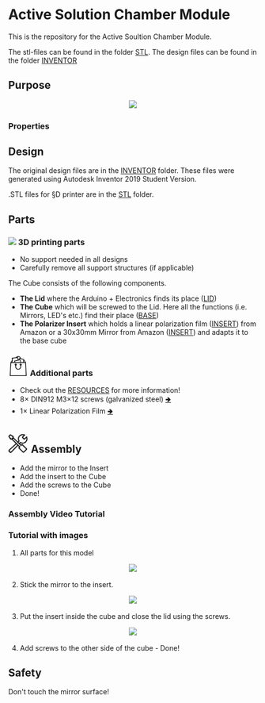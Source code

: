 # Active Solution Chamber Module

This is the repository for the Active Soultion Chamber Module.

The stl-files can be found in the folder [STL](./STL).
The design files can be found in the folder [INVENTOR](./INVENTOR)


## Purpose


<p align="center">
<img src="./IMAGES/"
width="300">
</p>


### Properties



## Design

The original design files are in the [INVENTOR](./INVENTOR) folder. These files were generated using Autodesk Inventor 2019 Student Version.

.STL files for §D printer are in the [STL](./STL) folder.

## Parts

### <img src="../IMAGES/P.png" height="40"> 3D printing parts
* No support needed in all designs
* Carefully remove all support structures (if applicable)

The Cube consists of the following components.

* **The Lid** where the Arduino + Electronics finds its place ([LID](./STL/10_Lid_1x1_v2.stl))
* **The Cube** which will be screwed to the Lid. Here all the functions (i.e. Mirrors, LED's etc.) find their place ([BASE](./STL/10_Cube_1x1_v2.stl))
* **The Polarizer Insert** which holds a linear polarization film ([INSERT](./STL/)) from Amazon or a 30x30mm Mirror from Amazon ([INSERT](./STL/20_Cube_Insert_Mirror_Holder_v2.stl)) and adapts it to the base cube

### <img src="./IMAGES/B.png" height="40"> Additional parts
* Check out the [RESOURCES](../../TUTORIALS/RESOURCES) for more information!
* 8× DIN912 M3×12 screws (galvanized steel) [🢂](https://eshop.wuerth.de/Zylinderschraube-mit-Innensechskant-SHR-ZYL-ISO4762-88-IS25-A2K-M3X12/00843%20%2012.sku/de/DE/EUR/)
* 1× Linear Polarization Film [🢂](https://www.)


## <img src="./IMAGES/A.png" height="40"> Assembly
* Add the mirror to the Insert
* Add the insert to the Cube
* Add the screws to the Cube
* Done!

### Assembly Video Tutorial



### Tutorial with images

1. All parts for this model
<p align="center">
<img src="./IMAGES/" width="300">
</p>

2. Stick the mirror to the insert.
<p align="center">
<img src="./IMAGES/CUBE_MIRRORMOUNT_45_1.jpg" width="300">
</p>

3. Put the insert inside the cube and close the lid using the screws.
<p align="center">
<img src="./IMAGES/CUBE_MIRRORMOUNT_45_2.jpg" width="300">
</p>

4. Add screws to the other side of the cube - Done!

## Safety
Don't touch the mirror surface!
